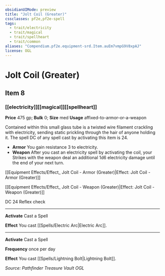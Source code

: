 ```yaml
---
obsidianUIMode: preview
title: "Jolt Coil (Greater)"
cssclasses: pf2e,pf2e-spell
tags:
  - trait/electricity
  - trait/magical
  - trait/spellheart
  - trait/common
aliases: "Compendium.pf2e.equipment-srd.Item.auEm7vmpG9V8xpAJ"
license: OGL
---
```

# Jolt Coil (Greater)
## Item 8
### [[electricity]][[magical]][[spellheart]]


**Price** 475 gp; 
**Bulk** 0; **Size** med
**Usage** affixed-to-armor-or-a-weapon

Contained within this small glass tube is a twisted wire filament crackling with electricity, sending static prickling through the hair of anyone holding it. The spell DC of any spell cast by activating this item is 24.

*   **Armor** You gain resistance 3 to electricity.
*   **Weapon** After you cast an electricity spell by activating the coil, your Strikes with the weapon deal an additional 1d6 electricity damage until the end of your next turn.

[[Equipment Effects/Effect_ Jolt Coil - Armor (Greater)|Effect: Jolt Coil - Armor (Greater)]]

[[Equipment Effects/Effect_ Jolt Coil - Weapon (Greater)|Effect: Jolt Coil - Weapon (Greater)]]

DC 24 Reflex check

* * *

**Activate** Cast a Spell

**Effect** You cast [[Spells/Electric Arc|Electric Arc]].

* * *

**Activate** Cast a Spell

**Frequency** once per day

**Effect** You cast [[Spells/Lightning Bolt|Lightning Bolt]].

*Source: Pathfinder Treasure Vault*
*OGL*